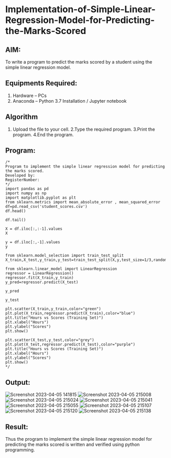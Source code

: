 # Implementation-of-Simple-Linear-Regression-Model-for-Predicting-the-Marks-Scored

## AIM:
To write a program to predict the marks scored by a student using the simple linear regression model.

## Equipments Required:
1. Hardware – PCs
2. Anaconda – Python 3.7 Installation / Jupyter notebook

## Algorithm
1. Upload the file to your cell.
2.Type the required program.
3.Print the program.
4.End the program. 

## Program:
```
/*
Program to implement the simple linear regression model for predicting the marks scored.
Developed by: 
RegisterNumber:  
*/
import pandas as pd
import numpy as np
import matplotlib.pyplot as plt
from sklearn.metrics import mean_absolute_error , mean_squared_error
df=pd.read_csv('student_scores.csv')
df.head()

df.tail()

X = df.iloc[:,:-1].values
X

y = df.iloc[:,-1].values
y

from sklearn.model_selection import train_test_split
X_train,X_test,y_train,y_test=train_test_split(X,y,test_size=1/3,random_state=0)

from sklearn.linear_model import LinearRegression
regressor = LinearRegression()
regressor.fit(X_train,y_train)
y_pred=regressor.predict(X_test)

y_pred

y_test

plt.scatter(X_train,y_train,color="green")
plt.plot(X_train,regressor.predict(X_train),color="blue")
plt.title("Hours vs Scores (Training Set)")
plt.xlabel("Hours")
plt.ylabel("Scores")
plt.show()

plt.scatter(X_test,y_test,color="grey")
plt.plot(X_test,regressor.predict(X_test),color="purple")
plt.title("Hours vs Scores (Training Set)")
plt.xlabel("Hours")
plt.ylabel("Scores")
plt.show()
*/
```

## Output:
![Screenshot 2023-04-05 141815](https://user-images.githubusercontent.com/118679102/230143236-d87d026a-2539-444d-a3b2-19faa68838ce.png)
![Screenshot 2023-04-05 215008](https://user-images.githubusercontent.com/118679102/230143441-0a32852c-11e8-4469-bb2b-9e00a9bfa620.png)
![Screenshot 2023-04-05 215024](https://user-images.githubusercontent.com/118679102/230143649-fb4c2d6b-ca05-4069-bfc5-b9064e6001bd.png)
![Screenshot 2023-04-05 215041](https://user-images.githubusercontent.com/118679102/230143813-dca8bc19-9105-413c-93c3-3b8a8844f447.png)
![Screenshot 2023-04-05 215055](https://user-images.githubusercontent.com/118679102/230144647-af77f2db-c5ab-4c6c-87ef-4e67b41380f7.png)
![Screenshot 2023-04-05 215107](https://user-images.githubusercontent.com/118679102/230144781-10dd3a8e-256d-46ef-b83d-06027abd53c1.png)
![Screenshot 2023-04-05 215120](https://user-images.githubusercontent.com/118679102/230144870-c28e2764-4047-479a-acd0-33193c3c8e1e.png)
![Screenshot 2023-04-05 215138](https://user-images.githubusercontent.com/118679102/230144952-737f6ef1-d6f6-4550-a2c4-ebed18292f24.png)



## Result:
Thus the program to implement the simple linear regression model for predicting the marks scored is written and verified using python programming.
